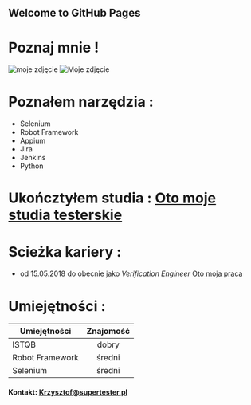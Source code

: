 ## Welcome to GitHub Pages

# Poznaj mnie !
![moje zdjęcie](https://drive.google.com/open?id=1HXN2U1W-TD8ioIIDe7mRn0y08-MFtV-6 "moje foto")
<img src="Pobrane/IMG_5993a.JPG" alt="Moje zdjęcie" />



# Poznałem narzędzia :
- Selenium
- Robot Framework
- Appium
- Jira
- Jenkins
- Python

# Ukończtyłem studia : [Oto moje studia testerskie](https://www.wsb.pl/wroclaw/studenci/studia-podyplomowe/kierunki/tester-oprogramowania-dla-aplikacji-mobilnych-i-serwerowych)

# Scieżka kariery :
- od 15.05.2018 do obecnie jako *Verification Engineer* [Oto moja praca ](https://nokiawroclaw.pl/)

# Umiejętności : 

| Umiejętności       | Znajomość           
| ------------- |:-------------:| 
| ISTQB      | dobry |
| Robot Framework      | średni   |   
| Selenium | średni      
 
#### Kontakt: Krzysztof@supertester.pl
